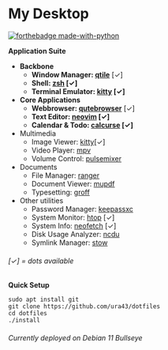 # My Desktop

[![forthebadge made-with-python](http://forthebadge.com/images/badges/made-with-python.svg)](https://www.python.org/)

**Application Suite**
* **Backbone**
    * **Window Manager: [qtile](https://github.com/qtile/qtile)** [✓]
    * **Shell: [zsh](https://github.com/zsh-users/zsh) [✓]**
    * **Terminal Emulator: [kitty](https://github.com/kovidgoyal/kitty) [✓]**
* **Core Applications**
    * **Webbrowser: [qutebrowser](https://github.com/qutebrowser/qutebrowser)** [✓]
    * **Text Editor: [neovim](https://github.com/neovim/neovim) [✓]**
    * **Calendar & Todo: [calcurse](https://github.com/lfos/calcurse) [✓]**
* Multimedia
    * Image Viewer: [kitty](https://sw.kovidgoyal.net/kitty/kittens/icat/)[✓]
    * Video Player: [mpv](https://github.com/mpv-player/mpv)
    * Volume Control: [pulsemixer](https://github.com/GeorgeFilipkin/pulsemixer)
* Documents
    * File Manager: [ranger](https://github.com/ranger/ranger)
    * Document Viewer: [mupdf](https://github.com/ArtifexSoftware/mupdf)
    * Typesetting: [groff](https://www.gnu.org/software/groff)
* Other utilities
    * Password Manager: [keepassxc](https://github.com/keepassxreboot/keepassxc)
    * System Monitor: [htop](https://github.com/htop-dev/htop) [✓]
    * System Info: [neofetch](https://github.com/dylanaraps/neofetch) [✓]
    * Disk Usage Analyzer: [ncdu](https://dev.yorhel.nl/ncdu)
    * Symlink Manager: [stow](https://www.gnu.org/software/stow)

###### [✓] = dots available

**Quick Setup**

    sudo apt install git
    git clone https://github.com/ura43/dotfiles
    cd dotfiles
    ./install

###### Currently deployed on Debian 11 Bullseye
